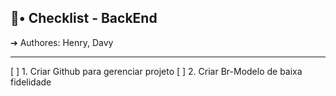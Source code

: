 ## 📝• Checklist - BackEnd

➔ Authores: Henry, Davy

---
[ ] 1. Criar Github para gerenciar projeto
[ ] 2. Criar Br-Modelo de baixa fidelidade

```